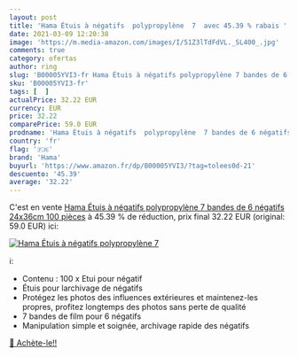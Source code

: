 ```yaml
---
layout: post
title: 'Hama Étuis à négatifs  polypropylène  7  avec 45.39 % rabais '
date: 2021-03-09 12:20:38
image: 'https://m.media-amazon.com/images/I/51Z3lTdFdVL._SL400_.jpg'
comments: true
category: ofertas
author: ring
slug: 'B00005YVI3-fr Hama Étuis à négatifs polypropylène 7 bandes de 6 négatifs...'
sku: 'B00005YVI3-fr'
tags: [  ]
actualPrice: 32.22 EUR
currency: EUR
price: 32.22
comparePrice: 59.0 EUR
prodname: 'Hama Étuis à négatifs  polypropylène  7 bandes de 6 négatifs  24x36cm  100 pièces'
country: 'fr'
flag: '🇫🇷'
brand: 'Hama'
buyurl: 'https://www.amazon.fr/dp/B00005YVI3/?tag=tolees0d-21'
descuento: '45.39'
average: '32.22'
---
```


C'est en vente [Hama Étuis à négatifs  polypropylène  7 bandes de 6 négatifs  24x36cm  100 pièces](https://www.amazon.fr/dp/B00005YVI3/?tag=tolees0d-21)  à  45.39 % de réduction, prix final  32.22 EUR (original: 59.0 EUR) ici:

[![Hama Étuis à négatifs  polypropylène  7 ](https://m.media-amazon.com/images/I/51Z3lTdFdVL._SL400_.jpg)](https://www.amazon.fr/dp/B00005YVI3/?tag=tolees0d-21)

ℹ️:

- Contenu : 100 x Etui pour négatif
- Étuis pour larchivage de négatifs
- Protégez les photos des influences extérieures et maintenez-les propres, profitez longtemps des photos sans perte de qualité
- 7 bandes de film pour 6 négatifs
- Manipulation simple et soignée, archivage rapide des négatifs

[🛒 Achète-le!!](https://www.amazon.fr/dp/B00005YVI3/?tag=tolees0d-21)
